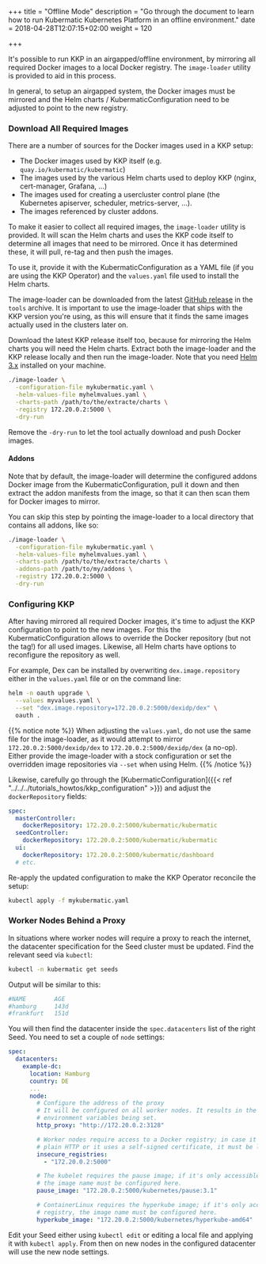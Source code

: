 +++
title = "Offline Mode"
description = "Go through the document to learn how to run Kubermatic Kubernetes Platform in an offline environment."
date = 2018-04-28T12:07:15+02:00
weight = 120

+++

It's possible to run KKP in an airgapped/offline environment, by mirroring all required
Docker images to a local Docker registry. The `image-loader` utility is provided to aid
in this process.

In general, to setup an airgapped system, the Docker images must be mirrored and the
Helm charts / KubermaticConfiguration need to be adjusted to point to the new registry.

### Download All Required Images

There are a number of sources for the Docker images used in a KKP setup:

* The Docker images used by KKP itself (e.g. `quay.io/kubermatic/kubermatic`)
* The images used by the various Helm charts used to deploy KKP (nginx, cert-manager,
  Grafana, ...)
* The images used for creating a usercluster control plane (the Kubernetes apiserver,
  scheduler, metrics-server, ...).
* The images referenced by cluster addons.

To make it easier to collect all required images, the `image-loader` utility is provided.
It will scan the Helm charts and uses the KKP code itself to determine all images that
need to be mirrored. Once it has determined these, it will pull, re-tag and then push
the images.

To use it, provide it with the KubermaticConfiguration as a YAML file (if you are using
the KKP Operator) and the `values.yaml` file used to install the Helm charts.

The image-loader can be downloaded from the latest [GitHub release](https://github.com/kubermatic/kubermatic/releases)
in the `tools` archive. It is important to use the image-loader that ships with the KKP
version you're using, as this will ensure that it finds the same images actually used
in the clusters later on.

Download the latest KKP release itself too, because for mirroring the Helm charts you
will need the Helm charts. Extract both the image-loader and the KKP release locally and
then run the image-loader. Note that you need [Helm 3.x](https://helm.sh/) installed
on your machine.

```bash
./image-loader \
  -configuration-file mykubermatic.yaml \
  -helm-values-file myhelmvalues.yaml \
  -charts-path /path/to/the/extracte/charts \
  -registry 172.20.0.2:5000 \
  -dry-run
```

Remove the `-dry-run` to let the tool actually download and push Docker images.

#### Addons

Note that by default, the image-loader will determine the configured addons Docker image
from the KubermaticConfiguration, pull it down and then extract the addon manifests from
the image, so that it can then scan them for Docker images to mirror.

You can skip this step by pointing the image-loader to a local directory that contains
all addons, like so:

```bash
./image-loader \
  -configuration-file mykubermatic.yaml \
  -helm-values-file myhelmvalues.yaml \
  -charts-path /path/to/the/extracte/charts \
  -addons-path /path/to/my/addons \
  -registry 172.20.0.2:5000 \
  -dry-run
```

### Configuring KKP

After having mirrored all required Docker images, it's time to adjust the KKP configuration
to point to the new images. For this the KubermaticConfiguration allows to override the
Docker repository (but not the tag!) for all used images. Likewise, all Helm charts have
options to reconfigure the repository as well.

For example, Dex can be installed by overwriting `dex.image.repository` either in the
`values.yaml` file or on the command line:

```bash
helm -n oauth upgrade \
  --values myvalues.yaml \
  --set "dex.image.repository=172.20.0.2:5000/dexidp/dex" \
  oauth .
```

{{% notice note %}}
When adjusting the `values.yaml`, do not use the same file for the image-loader, as it would
attempt to mirror `172.20.0.2:5000/dexidp/dex` to `172.20.0.2:5000/dexidp/dex` (a no-op).
Either provide the image-loader with a stock configuration or set the overridden image repositories
via `--set` when using Helm.
{{% /notice %}}

Likewise, carefully go through the [KubermaticConfiguration]({{< ref "../../../tutorials_howtos/kkp_configuration" >}})
and adjust the `dockerRepository` fields:

```yaml
spec:
  masterController:
    dockerRepository: 172.20.0.2:5000/kubermatic/kubermatic
  seedController:
    dockerRepository: 172.20.0.2:5000/kubermatic/kubermatic
  ui:
    dockerRepository: 172.20.0.2:5000/kubermatic/dashboard
  # etc.
```

Re-apply the updated configuration to make the KKP Operator reconcile the setup:

```bash
kubectl apply -f mykubermatic.yaml
```

### Worker Nodes Behind a Proxy

In situations where worker nodes will require a proxy to reach the internet, the datacenter specification for the
Seed cluster must be updated. 
Find the relevant seed via `kubectl`:

```bash
kubectl -n kubermatic get seeds
```

Output will be similar to this:
```bash
#NAME        AGE
#hamburg     143d
#frankfurt   151d
```

You will then find the datacenter inside the `spec.datacenters` list of the right Seed. You need to set a couple
of `node` settings:

```yaml
spec:
  datacenters:
    example-dc:
      location: Hamburg
      country: DE
      ...
      node:
        # Configure the address of the proxy
        # It will be configured on all worker nodes. It results in the HTTP_PROXY & HTTPS_PROXY
        # environment variables being set.
        http_proxy: "http://172.20.0.2:3128"

        # Worker nodes require access to a Docker registry; in case it is only accessible using
        # plain HTTP or it uses a self-signed certificate, it must be listed here.
        insecure_registries:
          - "172.20.0.2:5000"

        # The kubelet requires the pause image; if it's only accessible using a private registry,
        # the image name must be configured here.
        pause_image: "172.20.0.2:5000/kubernetes/pause:3.1"

        # ContainerLinux requires the hyperkube image; if it's only accessible using a private
        # registry, the image name must be configured here.
        hyperkube_image: "172.20.0.2:5000/kubernetes/hyperkube-amd64"
```

Edit your Seed either using `kubectl edit` or editing a local file and applying it with `kubectl apply`. From then
on new nodes in the configured datacenter will use the new node settings.
